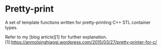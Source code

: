 # Pretty-print
A set of template functions written for pretty-printing C++ STL container types.

Refer to my [blog article][1] for further explanation.
[1]:https://anmolsinghjaggi.wordpress.com/2015/03/27/pretty-printer-for-c/
